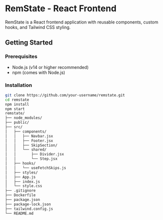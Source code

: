 # RemState - React Frontend

RemState is a React frontend application with reusable components, custom hooks, and Tailwind CSS styling.

## Getting Started

### Prerequisites

- Node.js (v14 or higher recommended)
- npm (comes with Node.js)

### Installation

```bash
git clone https://github.com/your-username/remstate.git
cd remstate
npm install
npm start
remstate/
├── node_modules/
├── public/
├── src/
│   ├── components/
│   │   ├── Navbar.jsx
│   │   ├── Footer.jsx
│   │   ├── SkipSection/
│   │   └── shared/
│   │       ├── Divider.jsx
│   │       └── Step.jsx
│   ├── hooks/
│   │   └── useFetchSkips.js
│   ├── styles/
│   ├── App.js
│   ├── index.js
│   └── style.css
├── .gitignore
├── Dockerfile
├── package.json
├── package-lock.json
├── tailwind.config.js
└── README.md
